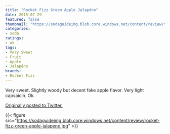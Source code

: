 ```yaml
---
title: "Rocket Fizz Green Apple Jalapéno"
date: 2015-07-29
featured: false
thumbnail: "https://sodaguideimg.blob.core.windows.net/content/review/thumbs/rocket-fizz-green-apple-jalapeno.jpg"
categories:
- soda
ratings:
- ok
tags:
- Very Sweet
- Fruit
- Apple
- Jalapéno
brands:
- Rocket Fizz
---
```


Very sweet. Slightly woody but decent fake apple flavor. Very light capsaicin. Ok.

[Originally posted to Twitter.](https://twitter.com/Cavorter/status/626458011414835200)

{{< figure src="https://sodaguideimg.blob.core.windows.net/content/review/rocket-fizz-green-apple-jalapeno.jpg" >}}
